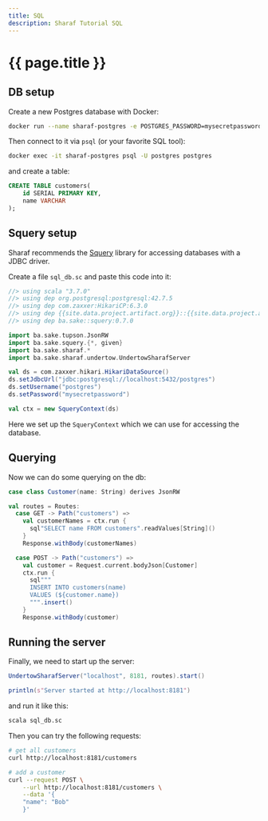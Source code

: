 ```yaml
---
title: SQL
description: Sharaf Tutorial SQL
---
```


# {{ page.title }}


## DB setup

Create a new Postgres database with Docker:
```sh
docker run --name sharaf-postgres -e POSTGRES_PASSWORD=mysecretpassword -p 5432:5432 -d postgres
```

Then connect to it via `psql` (or your favorite SQL tool):
```sh
docker exec -it sharaf-postgres psql -U postgres postgres
```
and create a table:
```sql
CREATE TABLE customers(
    id SERIAL PRIMARY KEY,
    name VARCHAR
);
```

## Squery setup
Sharaf recommends the [Squery](https://sake92.github.io/squery/) library for accessing databases with a JDBC driver.

Create a file `sql_db.sc` and paste this code into it:
```scala
//> using scala "3.7.0"
//> using dep org.postgresql:postgresql:42.7.5
//> using dep com.zaxxer:HikariCP:6.3.0
//> using dep {{site.data.project.artifact.org}}::{{site.data.project.artifact.name}}:{{site.data.project.artifact.version}}
//> using dep ba.sake::squery:0.7.0

import ba.sake.tupson.JsonRW
import ba.sake.squery.{*, given}
import ba.sake.sharaf.*
import ba.sake.sharaf.undertow.UndertowSharafServer

val ds = com.zaxxer.hikari.HikariDataSource()
ds.setJdbcUrl("jdbc:postgresql://localhost:5432/postgres")
ds.setUsername("postgres")
ds.setPassword("mysecretpassword")

val ctx = new SqueryContext(ds)
```

Here we set up the `SqueryContext` which we can use for accessing the database.


## Querying
Now we can do some querying on the db:
```scala
case class Customer(name: String) derives JsonRW

val routes = Routes:
  case GET -> Path("customers") =>
    val customerNames = ctx.run {
      sql"SELECT name FROM customers".readValues[String]()
    }
    Response.withBody(customerNames)

  case POST -> Path("customers") =>
    val customer = Request.current.bodyJson[Customer]
    ctx.run {
      sql"""
      INSERT INTO customers(name) 
      VALUES (${customer.name})
      """.insert()
    }
    Response.withBody(customer)

```


## Running the server

Finally, we need to start up the server:
```scala
UndertowSharafServer("localhost", 8181, routes).start()

println(s"Server started at http://localhost:8181")
```

and run it like this:
```sh
scala sql_db.sc 
```

Then you can try the following requests:
```sh
# get all customers
curl http://localhost:8181/customers

# add a customer
curl --request POST \
    --url http://localhost:8181/customers \
    --data '{
    "name": "Bob"
    }'
```
